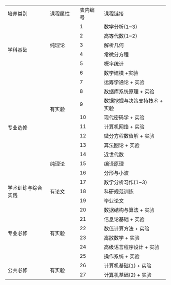 <table border=0 cellpadding=0 cellspacing=0 width=521 style='border-collapse: 
 collapse;table-layout:fixed;width:390pt'>
 <col width=147 style='mso-width-source:userset;width:110pt'>
 <col width=72 style='width:54pt'>
 <col class=x21 width=73 style='mso-width-source:userset;width:54pt'>
 <col width=229 style='mso-width-source:userset;width:171pt'>
 <tr height=18 style='mso-height-source:userset;height:14.15pt' id='r0'>
<td height=18 class=x21 width=147 style='height:14.15pt;width:110.25pt;' >培养类别</td>
<td width=100 style='width:72pt;' >课程属性</td>
<td class=x21 width=100 style='width:54.75pt;' >表内编号</td>
<td width=229 style='width:171.75pt;' >课程链接</td>
 </tr>
 <tr height=18 style='mso-height-source:userset;height:14.15pt' id='r1'>
<td rowspan=6 height=113 class=x22 style='height:84.9pt;' >学科基础</td>
<td rowspan=5 height=94 class=x22 style='height:70.75pt;' >纯理论</td>
<td class=x21>1</td>
<td>数学分析(1~3)</td>
 </tr>
 <tr height=18 style='mso-height-source:userset;height:14.15pt' id='r2'>
<td class=x21>2</td>
<td>高等代数(1~2)</td>
 </tr>
 <tr height=18 style='mso-height-source:userset;height:14.15pt' id='r3'>
<td class=x21>3</td>
<td>解析几何</td>
 </tr>
 <tr height=18 style='mso-height-source:userset;height:14.15pt' id='r4'>
<td class=x21>4</td>
<td>常微分方程</td>
 </tr>
 <tr height=18 style='mso-height-source:userset;height:14.15pt' id='r5'>
<td class=x21>5</td>
<td>概率统计</td>
 </tr>
 <tr height=18 style='mso-height-source:userset;height:14.15pt' id='r6'>
<td rowspan=8 height=150 class=x22 style='height:113.2pt;' >有实验</td>
<td class=x21>6</td>
<td>数学建模 +实验</td>
 </tr>
 <tr height=18 style='mso-height-source:userset;height:14.15pt' id='r7'>
<td rowspan=10 height=188 class=x22 style='height:141.5pt;' >专业选修</td>
<td class=x21>7</td>
<td>运筹学通论 + 实验</td>
 </tr>
 <tr height=18 style='mso-height-source:userset;height:14.15pt' id='r8'>
<td class=x21>8</td>
<td>数据库系统原理 + 实验</td>
 </tr>
 <tr height=18 style='mso-height-source:userset;height:14.15pt' id='r9'>
<td class=x21>9</td>
<td>数据挖掘与决策支持技术 + 实验</td>
 </tr>
 <tr height=18 style='mso-height-source:userset;height:14.15pt' id='r10'>
<td class=x21>10</td>
<td>现代密码学 + 实验</td>
 </tr>
 <tr height=18 style='mso-height-source:userset;height:14.15pt' id='r11'>
<td class=x21>11</td>
<td>计算机网络 + 实验</td>
 </tr>
 <tr height=18 style='mso-height-source:userset;height:14.15pt' id='r12'>
<td class=x21>12</td>
<td>微分方程数值解 + 实验</td>
 </tr>
 <tr height=18 style='mso-height-source:userset;height:14.15pt' id='r13'>
<td class=x21>13</td>
<td>算法图论 + 实验</td>
 </tr>
 <tr height=18 style='mso-height-source:userset;height:14.15pt' id='r14'>
<td rowspan=3 height=56 class=x22 style='height:42.45pt;' >纯理论</td>
<td class=x21>14</td>
<td>近世代数 </td>
 </tr>
 <tr height=18 style='mso-height-source:userset;height:14.15pt' id='r15'>
<td class=x21>15</td>
<td>编译原理</td>
 </tr>
 <tr height=18 style='mso-height-source:userset;height:14.15pt' id='r16'>
<td class=x21>16</td>
<td>分形与小波</td>
 </tr>
 <tr height=18 style='mso-height-source:userset;height:14.15pt' id='r17'>
<td rowspan=3 height=56 class=x22 style='height:42.45pt;' >学术训练与综合实践</td>
<td rowspan=3 height=56 class=x22 style='height:42.45pt;' >有论文</td>
<td class=x21>17</td>
<td>数学分析习作(1~3)</td>
 </tr>
 <tr height=18 style='mso-height-source:userset;height:14.15pt' id='r18'>
<td class=x21>18</td>
<td>科研规范训练</td>
 </tr>
 <tr height=18 style='mso-height-source:userset;height:14.15pt' id='r19'>
<td class=x21>19</td>
<td>毕业论文</td>
 </tr>
 <tr height=18 style='mso-height-source:userset;height:14.15pt' id='r20'>
<td rowspan=6 height=113 class=x22 style='height:84.9pt;' >专业必修</td>
<td rowspan=6 height=113 class=x22 style='height:84.9pt;' >有实验</td>
<td class=x21>20</td>
<td>数据结构与算法 + 实验</td>
 </tr>
 <tr height=18 style='mso-height-source:userset;height:14.15pt' id='r21'>
<td class=x21>21</td>
<td>信息论基础 + 实验</td>
 </tr>
 <tr height=18 style='mso-height-source:userset;height:14.15pt' id='r22'>
<td class=x21>22</td>
<td>数值计算方法 + 实验</td>
 </tr>
 <tr height=18 style='mso-height-source:userset;height:14.15pt' id='r23'>
<td class=x21>23</td>
<td>离散数学 + 实验</td>
 </tr>
 <tr height=18 style='mso-height-source:userset;height:14.15pt' id='r24'>
<td class=x21>24</td>
<td>高级语言程序设计 + 实验</td>
 </tr>
 <tr height=18 style='mso-height-source:userset;height:14.15pt' id='r25'>
<td class=x21>25</td>
<td>操作系统 + 实验</td>
 </tr>
 <tr height=18 style='mso-height-source:userset;height:14.15pt' id='r26'>
<td rowspan=2 height=37 class=x22 style='height:28.3pt;' >公共必修</td>
<td rowspan=2 height=37 class=x23 style='height:28.3pt;' >有实验</td>
<td class=x21>26</td>
<td>计算机基础(1) + 实验</td>
 </tr>
 <tr height=18 style='mso-height-source:userset;height:14.15pt' id='r27'>
<td class=x21>27</td>
<td>计算机基础(2) + 实验</td>
 </tr>
<![if supportMisalignedColumns]>
 <tr height=0 style='display:none'>
  <td width=147 style='width:110.25pt'></td>
  <td width=72 style='width:54pt'></td>
  <td width=73 style='width:54.75pt'></td>
  <td width=229 style='width:171.75pt'></td>
 </tr>
 <![endif]>
</table>
